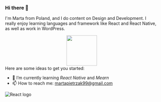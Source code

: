 ### Hi there 👋

I'm Marta from Poland, and I do content on Design and Development. I really enjoy learning languages and framework like React and React Native, as well as work in WordPress.

<div id="header" align="center">
  <img src="https://media.giphy.com/media/M9gbBd9nbDrOTu1Mqx/giphy.gif" width="100"/>
</div>
Here are some ideas to get you started:

- 🌱 I’m currently learning *React Native* and *Mearn*
- 📫 How to reach me: martapietrzak99@gmail.com

<span><img src="https://img.shields.io/badge/-ReactJs-61DAFB?logo=react" alt="React logo" title="React"/></span>
